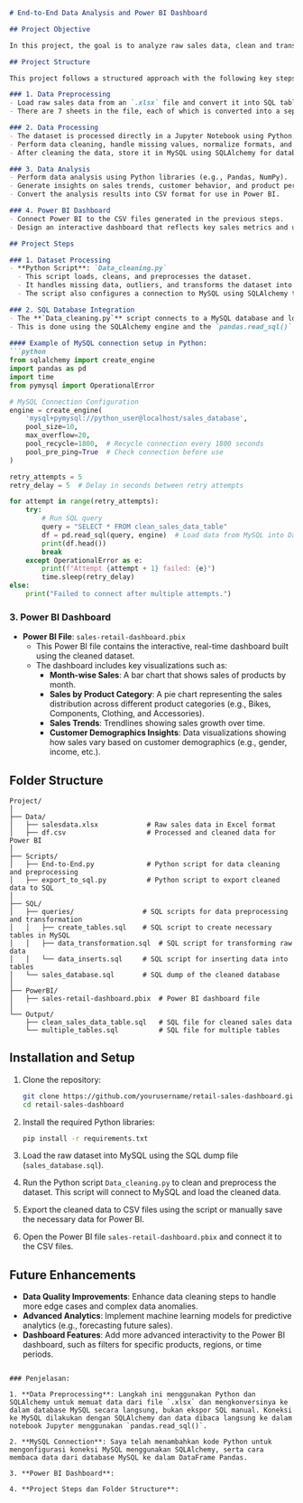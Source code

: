 ```markdown
# End-to-End Data Analysis and Power BI Dashboard

## Project Objective

In this project, the goal is to analyze raw sales data, clean and transform it, store it in a MySQL database, analyze it in Python, and then create an interactive Power BI dashboard. The dashboard will provide real-time insights into sales performance, customer demographics, product trends, and more, enabling better decision-making and proactive management.

## Project Structure

This project follows a structured approach with the following key steps:

### 1. Data Preprocessing
- Load raw sales data from an `.xlsx` file and convert it into SQL tables using Python and SQLAlchemy.
- There are 7 sheets in the file, each of which is converted into a separate table in the database.

### 2. Data Processing
- The dataset is processed directly in a Jupyter Notebook using Python.
- Perform data cleaning, handle missing values, normalize formats, and ensure data consistency before further analysis.
- After cleaning the data, store it in MySQL using SQLAlchemy for database management.

### 3. Data Analysis
- Perform data analysis using Python libraries (e.g., Pandas, NumPy).
- Generate insights on sales trends, customer behavior, and product performance.
- Convert the analysis results into CSV format for use in Power BI.

### 4. Power BI Dashboard
- Connect Power BI to the CSV files generated in the previous steps.
- Design an interactive dashboard that reflects key sales metrics and updates in real-time.

## Project Steps

### 1. Dataset Processing
- **Python Script**: `Data_cleaning.py`
  - This script loads, cleans, and preprocesses the dataset.
  - It handles missing data, outliers, and transforms the dataset into a clean format.
  - The script also configures a connection to MySQL using SQLAlchemy to load cleaned data into the database.

### 2. SQL Database Integration
- The **`Data_cleaning.py`** script connects to a MySQL database and loads cleaned data directly into the database.
- This is done using the SQLAlchemy engine and the `pandas.read_sql()` function in Jupyter Notebook.
  
#### Example of MySQL connection setup in Python:
```python
from sqlalchemy import create_engine
import pandas as pd
import time
from pymysql import OperationalError

# MySQL Connection Configuration
engine = create_engine(
    'mysql+pymysql://python_user@localhost/sales_database',
    pool_size=10,
    max_overflow=20,
    pool_recycle=1800,  # Recycle connection every 1800 seconds
    pool_pre_ping=True  # Check connection before use
)

retry_attempts = 5
retry_delay = 5  # Delay in seconds between retry attempts

for attempt in range(retry_attempts):
    try:
        # Run SQL query
        query = "SELECT * FROM clean_sales_data_table"
        df = pd.read_sql(query, engine)  # Load data from MySQL into DataFrame
        print(df.head())
        break
    except OperationalError as e:
        print(f"Attempt {attempt + 1} failed: {e}")
        time.sleep(retry_delay)
else:
    print("Failed to connect after multiple attempts.")
```

### 3. Power BI Dashboard
- **Power BI File**: `sales-retail-dashboard.pbix`
  - This Power BI file contains the interactive, real-time dashboard built using the cleaned dataset.
  - The dashboard includes key visualizations such as:
    - **Month-wise Sales**: A bar chart that shows sales of products by month.
    - **Sales by Product Category**: A pie chart representing the sales distribution across different product categories (e.g., Bikes, Components, Clothing, and Accessories).
    - **Sales Trends**: Trendlines showing sales growth over time.
    - **Customer Demographics Insights**: Data visualizations showing how sales vary based on customer demographics (e.g., gender, income, etc.).

## Folder Structure

```
Project/
│
├── Data/
│   ├── salesdata.xlsx            # Raw sales data in Excel format
│   ├── df.csv                    # Processed and cleaned data for Power BI
│
├── Scripts/
│   ├── End-to-End.py             # Python script for data cleaning and preprocessing
│   ├── export_to_sql.py          # Python script to export cleaned data to SQL
│
├── SQL/
│   ├── queries/                 # SQL scripts for data preprocessing and transformation
│   │   ├── create_tables.sql    # SQL script to create necessary tables in MySQL
│   │   ├── data_transformation.sql  # SQL script for transforming raw data
│   │   └── data_inserts.sql     # SQL script for inserting data into tables
│   └── sales_database.sql       # SQL dump of the cleaned database
│
├── PowerBI/
│   ├── sales-retail-dashboard.pbix  # Power BI dashboard file
│
└── Output/
    ├── clean_sales_data_table.sql   # SQL file for cleaned sales data
    └── multiple_tables.sql          # SQL file for multiple tables
```

## Installation and Setup

1. Clone the repository:
   ```bash
   git clone https://github.com/yourusername/retail-sales-dashboard.git
   cd retail-sales-dashboard
   ```

2. Install the required Python libraries:
   ```bash
   pip install -r requirements.txt
   ```

3. Load the raw dataset into MySQL using the SQL dump file (`sales_database.sql`).

4. Run the Python script `Data_cleaning.py` to clean and preprocess the dataset. This script will connect to MySQL and load the cleaned data.

5. Export the cleaned data to CSV files using the script or manually save the necessary data for Power BI.

6. Open the Power BI file `sales-retail-dashboard.pbix` and connect it to the CSV files.

## Future Enhancements

- **Data Quality Improvements**: Enhance data cleaning steps to handle more edge cases and complex data anomalies.
- **Advanced Analytics**: Implement machine learning models for predictive analytics (e.g., forecasting future sales).
- **Dashboard Features**: Add more advanced interactivity to the Power BI dashboard, such as filters for specific products, regions, or time periods.

```

### Penjelasan:

1. **Data Preprocessing**: Langkah ini menggunakan Python dan SQLAlchemy untuk memuat data dari file `.xlsx` dan mengkonversinya ke dalam database MySQL secara langsung, bukan ekspor SQL manual. Koneksi ke MySQL dilakukan dengan SQLAlchemy dan data dibaca langsung ke dalam notebook Jupyter menggunakan `pandas.read_sql()`.

2. **MySQL Connection**: Saya telah menambahkan kode Python untuk mengonfigurasi koneksi MySQL menggunakan SQLAlchemy, serta cara membaca data dari database MySQL ke dalam DataFrame Pandas.

3. **Power BI Dashboard**: 

4. **Project Steps dan Folder Structure**:
